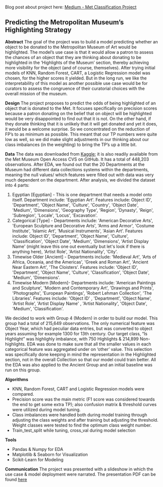 Blog post about project here: [Medium - Met Classification Project](https://medium.com/@zey-o/classification-project-7959901cc8ef)


## Predicting the Metropolitan Museum’s Highlighting Strategy

**Abstract** 
The goal of the project was to build a model predicting whether an object to be donated to the Metropolitan Museum of Art would be highlighted. 
The model’s use case is that it would allow a patron to assess the chances of an object that they are thinking about donating to be highlighted 
in the ‘Highlights of the Museum’ section, thereby achieving more visibility for the object (and of course, themselves). 
After trying initial models of KNN, Random Forest, CART, a Logistic Regression model was chosen, for the higher scores it yielded. 
But in the long run, we like the interpretability of this model as another possible use case would be for curators to assess 
the congruence of their curatorial choices with the overall mission of the museum. 

**Design**
The project proposes to predict the odds of being highlighted of an object that is donated to the Met. 
It focuses specifically on precision scores because a patron donating on the belief that on object will be highlighted 
would be very disappointed to find out that it is not. On the other hand, if they donate thinking that it is unlikely 
that it will get donated and yet it does, it would be a welcome surprise. So we concentrated on the reduction of FP’s to as minimum as possible. 
This meant that our TP numbers were quite low as well, so we did make slight adjustments in our thinking about our class imbalances (in the weighting) 
to bring the TP’s up a little bit. 

**Data**
The data was downloaded from [Kaggle](https://www.kaggle.com/metmuseum/the-metropolitan-museum-of-art-open-access); 
it is also readily available from the Met Museum Open Access CVS on GitHub. It has a total of 448,203 observations. 
After EDA, we found out that the 20 Departments at the Museum had different data collections systems within the departments, 
meaning the null values/ which features were filled out with data was very much dependent on the department. 
After analysis, we divided the dataset into 4 parts: 
1. Egyptian [Egyptian] - This is one department that needs a model onto itself. Department include: 'Egyptian Art'. Features include: Object ID', 'Department', 'Object Name', 'Culture', 'Country', 'Object Date', 'Medium', 'Dimensions', 'Geography Type', 'Region', 'Dynasty', 'Reign', 'Subregion', 'Locale', 'Locus', 'Excavation'.
2. Categorical [Type] - Departments include: 'American Decorative Arts', 'European Sculpture and Decorative Arts', 'Arms and Armor', 'Costume Institute', 'Islamic Art', 'Musical Instruments', 'Asian Art'. Features include: Object ID', 'Department', 'Object Name', 'Culture', 'Classification', 'Object Date', 'Medium', 'Dimensions', 'Artist Display Name' (might leave this one out eventually but let's look if there is anything here), 'Artist Role', 'Artist Nationality', 'City'.
3. Timewise Older [Ancient] - Departments include: 'Medieval Art', 'Arts of Africa, Oceania, and the Americas', 'Greek and Roman Art', 'Ancient Near Eastern Art', 'The Cloisters'. Features include: 'Object ID', 'Department', 'Object Name', 'Culture', 'Classification', 'Object Date', 'Medium', 'Dimensions'.
4. Timewise Modern [Modern]- Departments include: 'American Paintings and Sculpture', 'Modern and Contemporary Art', 'Drawings and Prints', 'Photographs', 'European Paintings', 'Robert Lehman Collection', 'The Libraries'. Features include: 'Object ID' , 'Department', 'Object Name', 'Artist Role', 'Artist Display Name' , 'Artist Nationality', 'Object Date', 'Medium', 'Classification'.

We decided to work with Group 4 (Modern) in order to build our model. This group had a total of 215,649 observations. The only numerical feature was Object Year, which had peculiar data entries, but was converted to object years assuming for example 1300 for 13th century. Our target class, “Is Highlight” was highlighly imbalance, with 750 Highlights & 214,899 Non-highlights. 
EDA was done to make sure that all the smaller values in each categorical feature was aggregated under on ‘other’ value. This selection was specifically done keeping in mind the representation in the Highlighted section, not in the overall Collection so that our model could train better. 
All the EDA was also applied to the Ancient Group and an initial baseline was run on this group. 

**Algorithms**
- KNN, Random Forest, CART and Logistic Regression models were compared. 
- Precision score was the main metric (F1 score was considered towards the end to get some extra TP); also confusion matrix & threshold curves were utilized during model tuning. 
- Class imbalances were handled both during model training through adjusting the class weights and after training but adjusting the threshold. Weight classes were tested to find the optimum class weight number. 
- Train_test_split while tuning, cross_val during model selection 

**Tools**
- Pandas & Numpy for EDA
- Matplotlib & Seaborn for Visualization 
- Scikit-Learn for Modeling

**Communication**
The project was presented with a slideshow in which the use case & model deployment were narrated. The presentation PDF can be found [here](https://github.com/zey-o/Classification_Metropolitan_Highlights/blob/main/presentation_Met_highlighting.pdf) 
